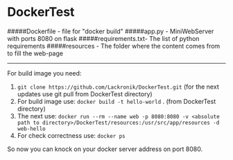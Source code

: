 # DockerTest

#####Dockerfile	- file for "docker build"
#####app.py		- MiniWebServer with ports 8080 on flask
#####requirements.txt- The list of python requirements
#####resources	- The folder where the content comes from to fill the web-page

---------------------------------
For build image you need:
1. `git clone https://github.com/Lackronik/DockerTest.git` (for the next updates use git pull from DockerTest directory)
2. For build image use: `docker build -t hello-world` . (from DockerTest directory)
3. The next use: `docker run --rm --name web -p 8080:8080 -v <absolute path to directory>/DockerTest/resources:/usr/src/app/resources -d web-hello`
4. For check correctness use: `docker ps`

So now you can knock on your docker server address on port 8080.
